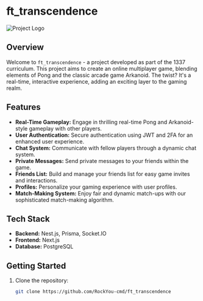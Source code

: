 # ft_transcendence

![Project Logo](<path_to_logo_or_screenshot>)

## Overview

Welcome to `ft_transcendence` - a project developed as part of the 1337 curriculum. This project aims to create an online multiplayer game, blending elements of Pong and the classic arcade game Arkanoid. The twist? It's a real-time, interactive experience, adding an exciting layer to the gaming realm.

## Features

- **Real-Time Gameplay:** Engage in thrilling real-time Pong and Arkanoid-style gameplay with other players.
- **User Authentication:** Secure authentication using JWT and 2FA for an enhanced user experience.
- **Chat System:** Communicate with fellow players through a dynamic chat system.
- **Private Messages:** Send private messages to your friends within the game.
- **Friends List:** Build and manage your friends list for easy game invites and interactions.
- **Profiles:** Personalize your gaming experience with user profiles.
- **Match-Making System:** Enjoy fair and dynamic match-ups with our sophisticated match-making algorithm.

## Tech Stack

- **Backend:** Nest.js, Prisma, Socket.IO
- **Frontend:** Next.js
- **Database:** PostgreSQL

## Getting Started

1. Clone the repository:
   ```bash
   git clone https://github.com/RockYou-cmd/ft_transcendence
